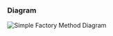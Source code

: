 ### Diagram
![Simple Factory Method Diagram](https://user-images.githubusercontent.com/30439829/150437445-f482cacf-a1a0-4123-a207-08b19d01ddba.png)
